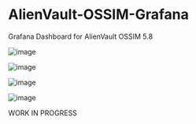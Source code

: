 # AlienVault-OSSIM-Grafana
Grafana Dashboard for AlienVault OSSIM 5.8

![image](https://github.com/user-attachments/assets/4585da81-8f7f-4327-8e4a-0f9664e04f94)


![image](https://github.com/user-attachments/assets/5793b0ca-5892-4a48-ac7c-77739580ef41)


![image](https://github.com/user-attachments/assets/8e92e812-bd9c-458b-ac76-39893f3319e1)

![image](https://github.com/user-attachments/assets/396ec263-cb76-4504-ab95-506ce40c048d)


WORK IN PROGRESS
